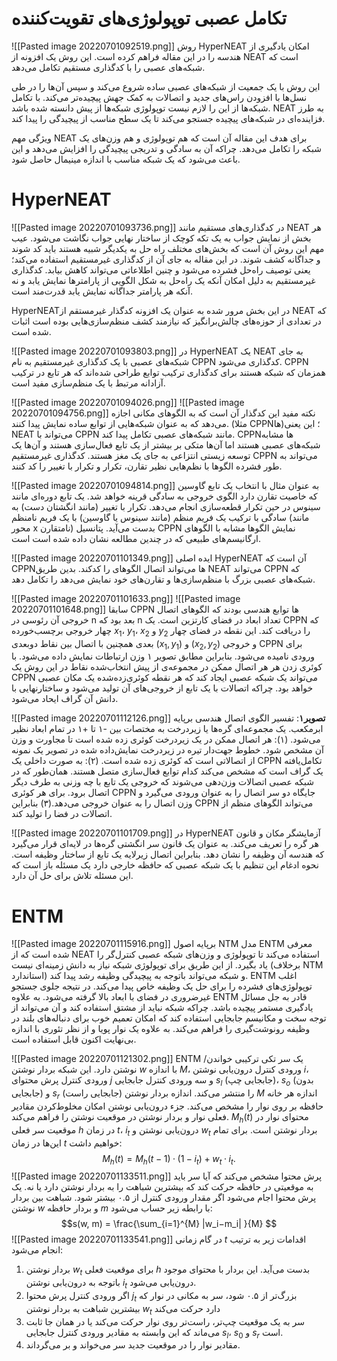 # تکامل عصبی توپولوژی‌های تقویت‌کننده
![[Pasted image 20220701092519.png]]
روش HyperNEAT امکان یادگیری از هندسه را در این مقاله فراهم کرده است. این روش یک افزونه از NEAT است که شبکه‌های عصبی را با کدگذاری مستقیم تکامل می‌دهد.

این روش با یک جمعیت از شبکه‌های عصبی ساده شروع می‌کند و سپس آن‌ها را در طی نسل‌ها با افزودن راس‌های جدید و اتصالات به کمک جهش پیچیده‌تر می‌کند. با تکامل شبکه‌ها از این را لازم نیست توپولوژی شبکه‌ها از پیش دانسته شده باشد. NEAT به طرز فزاینده‌ای در شبکه‌های پیچیده جستجو می‌کند تا یک سطح مناسب از پیچیدگی را پیدا کند.

ویژگی مهم NEAT برای هدف این مقاله آن است که هم توپولوژی و هم وزن‌های یک شبکه را تکامل می‌دهد. چراکه آن به سادگی و تدریجی پیچیدگی را افزایش می‌دهد و این باعث می‌شود که یک شبکه مناسب با اندازه مینیمال حاصل شود.

# HyperNEAT
![[Pasted image 20220701093736.png]]
در کدگذاری‌های مستقیم مانند NEAT هر بخش از نمایش جواب به یک تکه کوچک از ساختار نهایی جواب نگاشت می‌شود. عیب مهم این روش آن است که بخش‌های مختلف راه حل به یکدیگر شبیه هستند باید کد شوند و جداگانه کشف شوند. در این مقاله به جای آن از کدگذاری غیرمستقیم استفاده می‌کند؛ یعنی توصیف راه‌حل فشرده می‌شود و چنین اطلاعاتی می‌تواند کاهش بیابد. کدگذاری غیرمستقیم به دلیل امکان آنکه یک راه‌حل به شکل الگویی از پارامترها نمایش یابد و نه آنکه هر پارامتر جداگانه نمایش یابد قدرت‌مند است.

HyperNEAT‌در این بخش مرور شده به عنوان یک افزونه کدگذار غیرمستقم از NEAT که در تعدادی از حوزه‌های چالش‌بر‌انگیز که نیازمند کشف منظم‌سازی‌هایی بوده است اثبات شده است.

![[Pasted image 20220701093803.png]]
در HyperNEAT یک NEAT به جای شبکه‌های عصبی با یک کدگذاری غیرمستقیم به نام CPPN کدگذاری می‌شود. CPPN همزمان که شبکه هستند برای کدگذاری ترکیب توابع طراحی شده‌اند که هر تابع در ترکیب آزادانه مرتبط با یک منظم‌سازی مفید است.

![[Pasted image 20220701094026.png]]
![[Pasted image 20220701094756.png]]
نکته مفید این کدگذار آن است که به الگوهای مکانی اجازه می‌دهد که به عنوان شبکه‌هایی از توابع ساده نمایش پیدا کنند. (مثلا CPPN‌ها)؛ این یعنی NEAT می‌تواند با CPPN مانند شبکه‌های عصبی تکامل پیدا کند. CPPN‌ها مشابه شبکه‌های عصبی هستند اما آن‌ها متکی بر بیشتر از یک تابع فعال‌سازی هستند و آن‌ها یک توسعه زیستی انتزاعی به جای یک مغز هستند.
کدگذاری غیرمستقیم CPPN می‌تواند به طور فشرده الگوها با نظم‌هایی نظیر تقارن، تکرار و تکرار با تغییر را کد کنند. 

![[Pasted image 20220701094814.png]]
به عنوان مثال با انتخاب یک تابع گاوسین که خاصیت تقارن دارد الگوی خروجی به سادگی قرینه خواهد شد. یک تابع دوره‌ای مانند سینوس در حین تکرار قطعه‌سازی انجام می‌دهد. تکرار با تغییر (مانند انگشتان دست) به سادگی با ترکیب یک فریم منظم (مانند سینوس یا گاوسین) با یک فریم نامنظم (مانند محور x نامتقارن) بدست می‌آید. پتانسیل CPPN نمایش الگوها مشابه با الگوهای ارگانیسم‌های طبیعی که در چندین مطالعه نشان داده شده است است.

![[Pasted image 20220701101349.png]]
ایده اصلی HyperNEAT آن است که CPPN‌ها می‌تواند اتصال الگوهای را کدکند. بدین طریق NEAT می‌تواند CPPN که شبکه‌های عصبی بزرگ با منظم‌سازی‌ها و تقارن‌های خود نمایش می‌دهد را تکامل دهد.

![[Pasted image 20220701101633.png]]
![[Pasted image 20220701101648.png]]
سابقا CPPN ها توابع هندسی بودند که الگوهای اتصال خروجی آن رئوسی در n بعد بود که n تعداد ابعاد در فضای کارتزین است. یک CPPN که چهار خروجی برچسب‌خورده $x_1$، $y_1$، $x_2$ و $y_2$ را دریافت کند. این نقطه در فضای چهار بعدی همچنین با اتصال بین نقاط دوبعدی $(x_1, y_1)$ و $(x_2, y_2)$ و خروجی CPPN برای ورودی نامیده می‌شود. بنابراین مطابق تصویر ۱ وزن ارتباطات نمایش داده می‌شود. با کوئری زدن هر هر اتصال ممکن در مجموعه‌ی از پیش انتخاب‌شده نقاط در این روش یک CPPN می‌تواند یک شبکه عصبی ایجاد کند که هر نقطه کوئری‌زده‌شده یک مکان عصبی خواهد بود. چراکه اتصالات با یک تابع از خروجی‌های آن تولید می‌شود و ساختارنهایی با دانش آن گراف ایحاد می‌شود.


![[Pasted image 20220701112126.png]]
**تصویر۱**: تفسیر الگوی اتصال هندسی برپایه ابرمکعب. یک مجموعه‌ای گره‌ها یا زیردرخت به مختصات بین -۱ تا +۱ در تمام ابعاد نظیر می‌شود.
(۱): هر اتصال ممکن در یک زیردرخت کوئری زده شده است تا مجاورت و وزن آن مشخص شود. خطوط جهت‌دار تیره در زیردرخت نمایش‌داده شده در تصویر یک نمونه از اتصالاتی است که کوئری زده شده است.
(۲): به صورت داخلی یک CPPN تکامل‌یافته یک گراف است که مشخص می‌کند کدام توابع فعال‌سازی متصل هستند.  همان‌طور که در شبکه عصبی اتصالات وزن‌دهی می‌شوند که خروجی یک تابع با چه وزنی به طرف دیگر اتصال برود. برای هر کوئری CPPN جایگاه دو سر اتصال را به عنوان ورودی می‌گیرد و وزن اتصال را به عنوان خروجی می‌دهد.(۳) بنابراین CPPN می‌تواند الگوهای منظم از اتصالات در فضا را تولید کند.

 
![[Pasted image 20220701101709.png]]
در HyperNEAT آزمایشگر مکان و قانون هر گره را تعریف می‌کند. به عنوان یک قانون سر انگشتی گره‌ها در لایه‌ای قرار می‌گیرد که هندسه آن وظیفه را نشان دهد. بنابراین اتصال زیرلایه یک تابع از ساختار وظیفه است. نحوه ادغام این تنظیم با یک شبکه عصبی که حافظه خارجی دارد یک مسئله باز است که این مسئله تلاش برای حل آن دارد.

# ENTM
![[Pasted image 20220701115916.png]]
برپایه اصول NTM مدل ENTM معرفی شده است که از NEAT استفاده می‌کند تا توپولوژی و وزن‌های شبکه عصبی کنترل‌گر را یاد بگیرد. از این طریق برای توپولوژی شبکه نیاز به دانش زمینه‌ای نیست (برخلاف NTM استاندارد) و شبکه می‌تواند باتوجه به پیچیدگی وظیفه رشد پیدا کند. ENTM اغلب توپولوژی‌‌های فشرده را برای حل یک وظیفه خاص پیدا می‌کند. در نتیجه جلوی جستجو غیرضروری در فضای با ابعاد بالا گرفته می‌شود. به علاوه ENTM قادر به جل مسائل یادگیری مستمر پیچیده باشد. چراکه شبکه نباید از مشتق استفاده کند و آن می‌تواند از توجه سخت و مکانیسم جابجایی استفاده کند که امکان تعمیم خوب برای دنباله‌های بلند در وظیفه رونوشت‌گیری را فراهم می‌کند. به علاوه یک نوار پویا و از نظر تئوری با اندازه بی‌نهایت اکنون قابل استفاده است.

![[Pasted image 20220701121302.png]]
ENTM یک سر تکی ترکیبی خواندن/نوشتن دارد. این شبکه بردار نوشتن $w$ با اندازه $M$، ورودی کنترل درون‌یابی نوشتن $i$، ورودی کنترل پرش محتوای $j$ و سه ورودی کنترل جابجایی $s_l$ (جابجایی چپ)، $s_o$ (بدون جابجایی) و $s_r$ (جابجایی راست) را منتشر می‌کند. اندازه بردار نوشتن $M$ اندازه هر خانه حافظه بر روی نوار را مشخص می‌کند. جزء درون‌یابی نوشتن امکان مخلوط‌کردن مقادیر فعلی نوار و بردار نوشتن در موقعیت نوشتن را فراهم می‌کند. $M_h(t)$ محتوای نوار در موقعیت سر فعلی $h$ در زمان $t$، $i_t$ درون‌یابی نوشتن و $w_t$ بردار نوشتن است. برای تمام این‌ها در زمان $t$ خواهیم داشت: 
$$M_h(t) = M_h(t − 1) · (1 − i_t) + w_t · i_t.$$
![[Pasted image 20220701133511.png]]
پرش محتوا مشخص می‌کند که آیا سر باید به موقعیتی در حافظه حرکت کند که بیشترین شباهت را به بردار نوشتن دارد یا نه. یک پرش محتوا اجام می‌شود اگر مقدار ورودی کنترل از ۰.۵ بیشتر شود. شباهت بین بردار نوشتن $w$ و بردار حافظه $m$‌ با رابطه زیر حساب می‌شود:
$$s(w, m) = \frac{\sum_{i=1}^{M} |w_i−m_i| }{M} $$
![[Pasted image 20220701133541.png]]
در گام زمانی $t$ اقدامات زیر به ترتیب انجام می‌شود:
1) بردار نوشتن $w_t$ برای موقعیت فعلی $h$ بدست می‌آید. این بردار با محتوای موجود باتوجه به درون‌یابی نوشتن $i_t$ درون‌یابی می‌شود.
2) اگر ورودی کنترل پرش محتوا $j_t$ بزرگ‌تر از ۰.۵ شود، سر به مکانی در نوار که بیشترین شباهت به بردار نوشتن $w_t$ دارد حرکت می‌کند
3) سر به یک موقعیت چپ‌تر، راست‌تر روی نوار حرکت می‌کند یا در همان جا ثابت می‌ماند که این وابسته به مقادیر ورودی کنترل جابجایی $s_l$، $s_0$  و $s_r$ است.
4) مقادیر نوار را در موقعیت جدید سر می‌خواند و بر می‌گرداند.